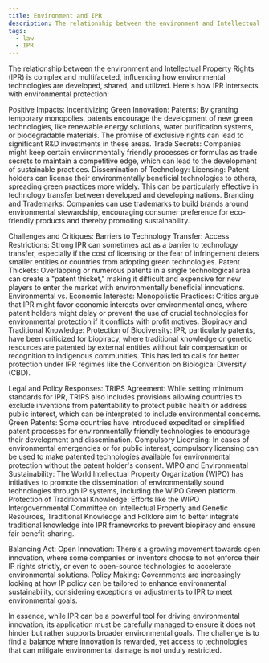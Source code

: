 ```yaml
---
title: Environment and IPR
description: The relationship between the environment and Intellectual Property Rights (IPR) is complex and multifaceted, influencing how environmental technologies are developed, shared, and utilized.
tags:
  - law
  - IPR
---
```


The relationship between the environment and Intellectual Property Rights (IPR) is complex and multifaceted, influencing how environmental technologies are developed, shared, and utilized. Here's how IPR intersects with environmental protection:

Positive Impacts:
Incentivizing Green Innovation:
Patents: By granting temporary monopolies, patents encourage the development of new green technologies, like renewable energy solutions, water purification systems, or biodegradable materials. The promise of exclusive rights can lead to significant R&D investments in these areas.
Trade Secrets: Companies might keep certain environmentally friendly processes or formulas as trade secrets to maintain a competitive edge, which can lead to the development of sustainable practices.
Dissemination of Technology:
Licensing: Patent holders can license their environmentally beneficial technologies to others, spreading green practices more widely. This can be particularly effective in technology transfer between developed and developing nations.
Branding and Trademarks:
Companies can use trademarks to build brands around environmental stewardship, encouraging consumer preference for eco-friendly products and thereby promoting sustainability.

Challenges and Critiques:
Barriers to Technology Transfer:
Access Restrictions: Strong IPR can sometimes act as a barrier to technology transfer, especially if the cost of licensing or the fear of infringement deters smaller entities or countries from adopting green technologies.
Patent Thickets: Overlapping or numerous patents in a single technological area can create a "patent thicket," making it difficult and expensive for new players to enter the market with environmentally beneficial innovations.
Environmental vs. Economic Interests:
Monopolistic Practices: Critics argue that IPR might favor economic interests over environmental ones, where patent holders might delay or prevent the use of crucial technologies for environmental protection if it conflicts with profit motives.
Biopiracy and Traditional Knowledge:
Protection of Biodiversity: IPR, particularly patents, have been criticized for biopiracy, where traditional knowledge or genetic resources are patented by external entities without fair compensation or recognition to indigenous communities. This has led to calls for better protection under IPR regimes like the Convention on Biological Diversity (CBD).

Legal and Policy Responses:
TRIPS Agreement: While setting minimum standards for IPR, TRIPS also includes provisions allowing countries to exclude inventions from patentability to protect public health or address public interest, which can be interpreted to include environmental concerns.
Green Patents: Some countries have introduced expedited or simplified patent processes for environmentally friendly technologies to encourage their development and dissemination.
Compulsory Licensing: In cases of environmental emergencies or for public interest, compulsory licensing can be used to make patented technologies available for environmental protection without the patent holder's consent.
WIPO and Environmental Sustainability: The World Intellectual Property Organization (WIPO) has initiatives to promote the dissemination of environmentally sound technologies through IP systems, including the WIPO Green platform.
Protection of Traditional Knowledge: Efforts like the WIPO Intergovernmental Committee on Intellectual Property and Genetic Resources, Traditional Knowledge and Folklore aim to better integrate traditional knowledge into IPR frameworks to prevent biopiracy and ensure fair benefit-sharing.

Balancing Act:
Open Innovation: There's a growing movement towards open innovation, where some companies or inventors choose to not enforce their IP rights strictly, or even to open-source technologies to accelerate environmental solutions.
Policy Making: Governments are increasingly looking at how IP policy can be tailored to enhance environmental sustainability, considering exceptions or adjustments to IPR to meet environmental goals.

In essence, while IPR can be a powerful tool for driving environmental innovation, its application must be carefully managed to ensure it does not hinder but rather supports broader environmental goals. The challenge is to find a balance where innovation is rewarded, yet access to technologies that can mitigate environmental damage is not unduly restricted.
